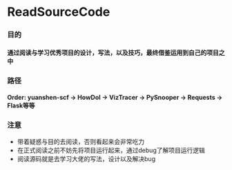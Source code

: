 # ReadSourceCode

### 目的
#### 通过阅读与学习优秀项目的设计，写法，以及技巧，最终借鉴运用到自己的项目之中

### 路径
#### Order: yuanshen-scf -> HowDoI -> VizTracer -> PySnooper -> Requests -> Flask等等

### 注意
<ul>
    <li>带着疑惑与目的去阅读，否则看起来会非常吃力</li>
    <li>在正式阅读之前不妨先将项目运行起来，通过debug了解项目运行逻辑</li>
    <li>阅读源码就是去学习大佬的写法，设计以及解决bug</li>
</ul>